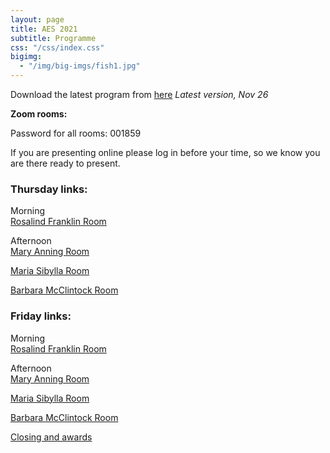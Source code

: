 ```yaml
---
layout: page
title: AES 2021
subtitle: Programme
css: "/css/index.css"
bigimg:
  - "/img/big-imgs/fish1.jpg" 
---
```


  
Download the latest program from [here](./docs/ScheduleAES2021.pdf)
*Latest version, Nov 26*  

**Zoom rooms:**  

Password for all rooms: 001859  

If you are presenting online please log in before your time, so we know you are there ready to present. 

### Thursday links:

Morning  
[Rosalind Franklin Room](https://monash.zoom.us/j/82985974167?pwd=U1pzUGFtRTlpQXhzZWNuckdrVzNKdz09)

Afternoon  
[Mary Anning Room](https://unimelb.zoom.us/j/83189848732?pwd=QS9SQ2lPaWtRZnAvTlRyUXhrNi8wZz09)

[Maria Sibylla Room](https://monash.zoom.us/j/86274663277?pwd=eWE4VUkvUDdJUzdzb0RrVUtOTC8wZz09)

[Barbara McClintock Room](https://unsw.zoom.us/j/83510836317?pwd=M1ZGajdTTWRVbE15RmZPM1BsOWFmZz09)

### Friday links:

Morning    
[Rosalind Franklin Room](https://monash.zoom.us/j/82469686019?pwd=TW9GY0ROMmRSbkR2WThpVTVQSTZxZz09)

Afternoon    
[Mary Anning Room](https://unimelb.zoom.us/j/83733918448?pwd=R3hYTzRpTE1uSGg0OGVOSk9sdC9tdz09)

[Maria Sibylla Room](https://monash.zoom.us/j/85427329137?pwd=VUl5N2crRmNRRGRXM3c1bkZtZUMxQT09)

[Barbara McClintock Room](https://unsw.zoom.us/j/89342633042?pwd=a3N5RG5hOXk4bUFSQXIzZnFRSURiUT09)

[Closing and awards](https://monash.zoom.us/j/82469686019?pwd=TW9GY0ROMmRSbkR2WThpVTVQSTZxZz09)
